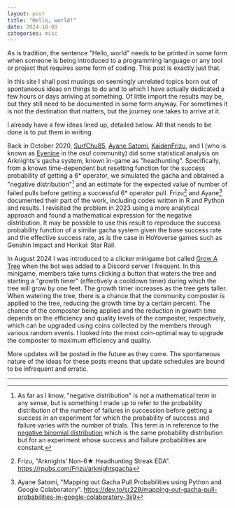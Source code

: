 ```yaml
---
layout: post
title: "Hello, world!"
date: 2024-10-09
categories: misc
---
```


As is tradition, the sentence "Hello, world" needs to be printed in some form when someone is being introduced 
to a programming language or any tool or project that requires some form of coding. This post is exactly
just that.

In this site I shall post musings on seemingly unrelated topics born out of spontaneous ideas on things
to do and to which I have actually dedicated a few hours or days arriving at something. Of little import the
results may be, but they still need to be documented in some form anyway. For sometimes it is not the
destination that matters, but the journey one takes to arrive at it.

I already have a few ideas lined up, detailed below. All that needs to be done is to put them in writing.

Back in October 2020, [SurfChu85](https://x.com/SurfChu85), [Ayane Satomi](https://github.com/sr229), 
[KaidenFrizu](https://github.com/KaidenFrizu), and I (who is known as [Eyenine](https://osu.ppy.sh/users/1259391) 
in the osu! community) did some statistical analysis on Arknights's gacha system, known in-game as 
"headhunting". Specifically, from a known time-dependent but resetting function for the success 
probability of getting a 6\* operator, we simulated the gacha and obtained a "negative distribution"[^1] 
and an estimate for the expected value of number of failed pulls before getting a successful 6\* operator 
pull. Frizu[^2] and Ayane[^3] documented their part of the work, including codes written in R and 
Python and results. I revisited the problem in 2023 using a more analytical approach and found a mathematical
expression for the negative distribution. It may be possible to use this result to reproduce the success 
probability function of a similar gacha system given the base success rate and the effective success rate, 
as is the case in HoYoverse games such as Genshin Impact and Honkai: Star Rail.

[^1]: As far as I know, "negative distribution" is not a mathematical term in any sense, but is something I made up
    to refer to the probability distribution of the number of failures in succession before getting a success in an 
    experiment for which the probability of success and failure varies with the number of trials. This term is in 
    reference to the [negative binomial distribution](https://en.wikipedia.org/wiki/Negative_binomial_distribution)
    which is the same probability distribution but for an experiment whose success and failure probabilities are
    constant.

[^2]: Frizu, "Arknights’ Non-6★ Headhunting Streak EDA". <https://rpubs.com/Frizu/arknightsgacha>

[^3]: Ayane Satomi, "Mapping out Gacha Pull Probabilities using Python and Google Colaboratory". 
    <https://dev.to/sr229/mapping-out-gacha-pull-probabilities-in-google-colaboratory-3ij9>

In August 2024 I was introduced to a clicker minigame bot called 
[Grow A Tree](https://discord.com/application-directory/972637072991068220) when the bot was added to a
Discord server I frequent. In this minigame, members take turns clicking a button that waters the tree and 
starting a "growth timer" (effectively a cooldown timer) during which the tree will grow by one feet. 
The growth timer increases as the tree gets taller. When watering the tree, there is a chance that the community
composter is applied to the tree, reducing the growth time by a certain percent. The chance of the composter being
applied and the reduction in growth time depends on the efficiency and quality levels of the composter,
respectively, which can be upgraded using coins collected by the members through various random events. 
I looked into the most coin-optimal way to upgrade the composter to maximum efficiency and quality.

More updates will be posted in the future as they come. The spontaneous nature of the ideas for these posts 
means that update schedules are bound to be infrequent and erratic.

---
